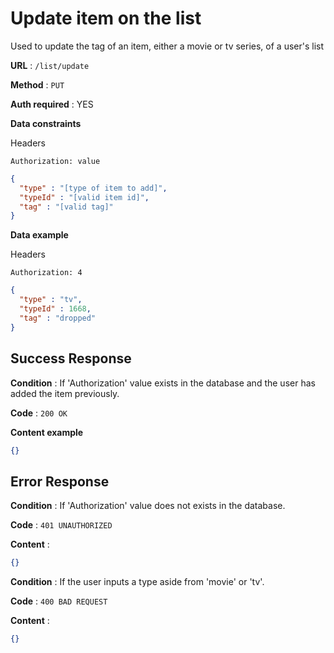 # Update item on the list

Used to update the tag of an item, either a movie or tv series, of a user's list

**URL** : `/list/update`

**Method** : `PUT`

**Auth required** : YES

**Data constraints**

Headers

`Authorization: value`

```json
{
  "type" : "[type of item to add]",
  "typeId" : "[valid item id]",
  "tag" : "[valid tag]"
}
```

**Data example**

Headers

`Authorization: 4`

```json
{
  "type" : "tv",
  "typeId" : 1668,
  "tag" : "dropped"
}
```

## Success Response

**Condition** : If 'Authorization' value exists in the database and the user has added the item previously.

**Code** : `200 OK`

**Content example**

```json
{}
```

## Error Response

**Condition** : If 'Authorization' value does not exists in the database.

**Code** : `401 UNAUTHORIZED`

**Content** :

```json
{}
```

**Condition** : If the user inputs a type aside from 'movie' or 'tv'.

**Code** : `400 BAD REQUEST`

**Content** :

```json
{}
```